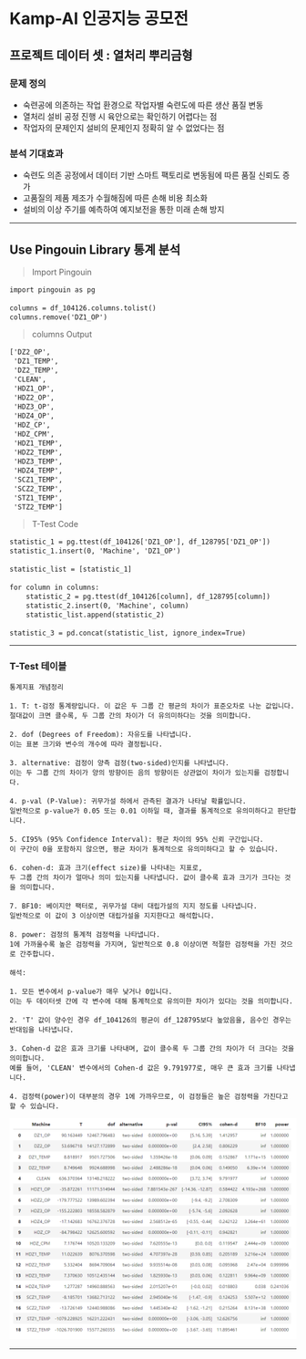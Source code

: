 # Kamp-AI 인공지능 공모전

## 프로젝트 데이터 셋 : 열처리 뿌리금형

### 문제 정의
- 숙련공에 의존하는 작업 환경으로 작업자별 숙련도에 따른 생산 품질 변동
- 열처리 설비 공정 진행 시 육안으로는 확인하기 어렵다는 점
- 작업자의 문제인지 설비의 문제인지 정확히 알 수 없었다는 점

### 분석 기대효과
- 숙련도 의존 공정에서 데이터 기반 스마트 팩토리로 변동됨에 따른 품질 신뢰도 증가
- 고품질의 제품 제조가 수월해짐에 따른 손해 비용 최소화
- 설비의 이상 주기를 예측하여 예지보전을 통한 미래 손해 방지

- - -
## Use Pingouin Library 통계 분석

> Import Pingouin
```
import pingouin as pg

columns = df_104126.columns.tolist()
columns.remove('DZ1_OP')
```

> columns Output
```
['DZ2_OP',
 'DZ1_TEMP',
 'DZ2_TEMP',
 'CLEAN',
 'HDZ1_OP',
 'HDZ2_OP',
 'HDZ3_OP',
 'HDZ4_OP',
 'HDZ_CP',
 'HDZ_CPM',
 'HDZ1_TEMP',
 'HDZ2_TEMP',
 'HDZ3_TEMP',
 'HDZ4_TEMP',
 'SCZ1_TEMP',
 'SCZ2_TEMP',
 'STZ1_TEMP',
 'STZ2_TEMP']
```

> T-Test Code
```
statistic_1 = pg.ttest(df_104126['DZ1_OP'], df_128795['DZ1_OP'])
statistic_1.insert(0, 'Machine', 'DZ1_OP')

statistic_list = [statistic_1]

for column in columns:
    statistic_2 = pg.ttest(df_104126[column], df_128795[column])
    statistic_2.insert(0, 'Machine', column)
    statistic_list.append(statistic_2)

statistic_3 = pd.concat(statistic_list, ignore_index=True)
```
- - -
### T-Test 테이블
```
통계지표 개념정리

1. T: t-검정 통계량입니다. 이 값은 두 그룹 간 평균의 차이가 표준오차로 나눈 값입니다.
절대값이 크면 클수록, 두 그룹 간의 차이가 더 유의미하다는 것을 의미합니다.

2. dof (Degrees of Freedom): 자유도를 나타냅니다.
이는 표본 크기와 변수의 개수에 따라 결정됩니다.

3. alternative: 검정이 양측 검정(two-sided)인지를 나타냅니다.
이는 두 그룹 간의 차이가 양의 방향이든 음의 방향이든 상관없이 차이가 있는지를 검정합니다.

4. p-val (P-Value): 귀무가설 하에서 관측된 결과가 나타날 확률입니다.
일반적으로 p-value가 0.05 또는 0.01 이하일 때, 결과를 통계적으로 유의미하다고 판단합니다.

5. CI95% (95% Confidence Interval): 평균 차이의 95% 신뢰 구간입니다.
이 구간이 0을 포함하지 않으면, 평균 차이가 통계적으로 유의미하다고 할 수 있습니다.

6. cohen-d: 효과 크기(effect size)를 나타내는 지표로,
두 그룹 간의 차이가 얼마나 의미 있는지를 나타냅니다. 값이 클수록 효과 크기가 크다는 것을 의미합니다.

7. BF10: 베이지안 팩터로, 귀무가설 대비 대립가설의 지지 정도를 나타냅니다.
일반적으로 이 값이 3 이상이면 대립가설을 지지한다고 해석합니다.

8. power: 검정의 통계적 검정력을 나타냅니다.
1에 가까울수록 높은 검정력을 가지며, 일반적으로 0.8 이상이면 적절한 검정력을 가진 것으로 간주합니다.

해석:

1. 모든 변수에서 p-value가 매우 낮거나 0입니다.
이는 두 데이터셋 간에 각 변수에 대해 통계적으로 유의미한 차이가 있다는 것을 의미합니다.

2. 'T' 값이 양수인 경우 df_104126의 평균이 df_128795보다 높았음을, 음수인 경우는 반대임을 나타냅니다.

3. Cohen-d 값은 효과 크기를 나타내며, 값이 클수록 두 그룹 간의 차이가 더 크다는 것을 의미합니다.
예를 들어, 'CLEAN' 변수에서의 Cohen-d 값은 9.791977로, 매우 큰 효과 크기를 나타냅니다.

4. 검정력(power)이 대부분의 경우 1에 가까우므로, 이 검정들은 높은 검정력을 가진다고 할 수 있습니다.
```

![T-Test 지표](./image/Statistic_Table.png)
- - -